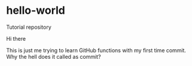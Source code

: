 # hello-world
Tutorial repository

Hi there

This is just me trying to learn GitHub functions with my first time commit.
Why the hell does it called as commit?
